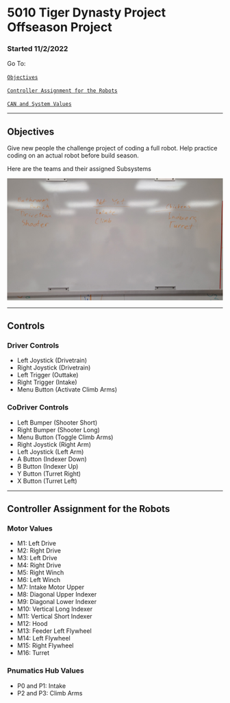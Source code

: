 # 5010 Tiger Dynasty Project Offseason Project
### Started 11/2/2022

Go To: 

[`Objectives`](#objectives)

[`Controller Assignment for the Robots`](#controls)

[`CAN and System Values`](#controller-assignment-for-the-robots)

---

## Objectives

Give new people the challenge project of coding a full robot. Help practice coding on an actual robot before build season. 


Here are the teams and their assigned Subsystems

![Whiteboard with team names](/whiteboard-of-names.jpg)

---

## Controls

### Driver Controls
- Left Joystick (Drivetrain)
- Right Joystick (Drivetrain)
- Left Trigger (Outtake)
- Right Trigger (Intake)
- Menu Button (Activate Climb Arms)


### CoDriver Controls
- Left Bumper (Shooter Short)
- Right Bumper (Shooter Long)
- Menu Button (Toggle Climb Arms)
- Right Joystick (Right Arm)
- Left Joystick (Left Arm)
- A Button (Indexer Down)
- B Button (Indexer Up)
- Y Button (Turret Right)
- X Button (Turret Left)

---

## Controller Assignment for the Robots

### Motor Values
- M1: Left Drive
- M2: Right Drive
- M3: Left Drive
- M4: Right Drive
- M5: Right Winch
- M6: Left Winch
- M7: Intake Motor Upper
- M8: Diagonal Upper Indexer
- M9: Diagonal Lower Indexer
- M10: Vertical Long Indexer
- M11: Vertical Short Indexer
- M12: Hood
- M13: Feeder Left Flywheel
- M14: Left Flywheel
- M15: Right Flywheel
- M16: Turret

### Pnumatics Hub Values
- P0 and P1: Intake
- P2 and P3: Climb Arms

